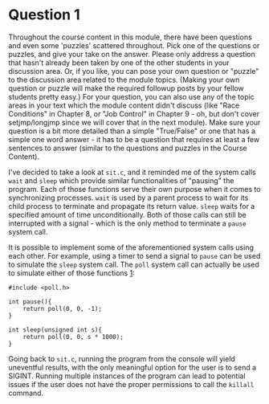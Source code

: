 # Question 1

Throughout the course content in this module, there have been questions and even some 'puzzles' scattered throughout. Pick one of the questions or puzzles, and give your take on the answer. Please only address a question that hasn't already been taken by one of the other students in your discussion area. Or, if you like, you can pose your own question or "puzzle" to the discussion area related to the module topics. (Making your own question or puzzle will make the required followup posts by your fellow students pretty easy.) For your question, you can also use any of the topic areas in your text which the module content didn't discuss (like "Race Conditions" in Chapter 8, or "Job Control" in Chapter 9 - oh, but don't cover setjmp/longjmp since we will cover that in the next module). Make sure your question is a bit more detailed than a simple "True/False" or one that has a simple one word answer - it has to be a question that requires at least a few sentences to answer (similar to the questions and puzzles in the Course Content).

I've decided to take a look at `sit.c`, and it reminded me of the system calls `wait` and `sleep` which provide similar functionalities of "pausing" the program. Each of those functions serve their own purpose when it comes to synchronizing processes. `wait` is used by a parent process to wait for its child process to terminate and propagate its return value. `sleep` waits for a specified amount of time unconditionally. Both of those calls can still be interrupted with a signal - which is the only method to terminate a `pause` system call.

It is possible to implement some of the aforementioned system calls using each other. For example, using a timer to send a signal to `pause` can be used to simulate the `sleep` system call. The `poll` system call can actually be used to simulate either of those functions [1]:

```
#include <poll.h>

int pause(){
    return poll(0, 0, -1);
}

int sleep(unsigned int s){
    return poll(0, 0, s * 1000);
}
```

Going back to `sit.c`, running the program from the console will yield uneventful results, with the only meaningful option for the user is to send a SIGINT. Running multiple instances of the program can lead to potential issues if the user does not have the proper permissions to call the `killall` command.

[1]: https://stackoverflow.com/questions/56643202/difference-between-sleep-and-pause-library-functions-in-unistd-h
